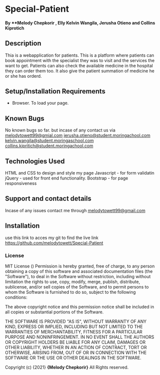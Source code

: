 # Special-Patient
#### By **Melody Chepkorir , Elly Kelvin Wangila, Jerusha Otieno and Collins Kiprotich
## Description
Thia is a webapplication for patients.
This is a platform where patients can book appointment with the specialist they was to visit and the services the want to get. Patients can also check the available medicine in the hospital they can order them too. 
It also give the patient summation of medicine he or she has orderd.
## Setup/Installation Requirements
* Browser. To load your page.

## Known Bugs
No known bugs so far. but incase of any contact us via 
melodytowett99@gmial.com
jerusha.otieno@student.moringachool.com
kelvin.wangila@student.moringaschool.com
collins.kipritich@student.moringachool.com
## Technologies Used
HTML and CSS to design and style my page
Javascript - for form validatin
jQuery - used for front end functionality.
Bootstrap - for page responsiveness
## Support and contact details
Incase of any issues contact me through melodytowett99@gmail.com
## Installation
use this link to acces my git to find the live link
 https://github.com/melodytowett/Special-Patient

### License
MIT License ()
Permission is hereby granted, free of charge, to any person obtaining a copy of this software and associated documentation files (the "Software"), to deal in the Software without restriction, including without limitation the rights to use, copy, modify, merge, publish, distribute, sublicense, and/or sell copies of the Software, and to permit persons to whom the Software is furnished to do so, subject to the following conditions:

The above copyright notice and this permission notice shall be included in all copies or substantial portions of the Software.

THE SOFTWARE IS PROVIDED "AS IS", WITHOUT WARRANTY OF ANY KIND, EXPRESS OR IMPLIED, INCLUDING BUT NOT LIMITED TO THE WARRANTIES OF MERCHANTABILITY, FITNESS FOR A PARTICULAR PURPOSE AND NONINFRINGEMENT. IN NO EVENT SHALL THE AUTHORS OR COPYRIGHT HOLDERS BE LIABLE FOR ANY CLAIM, DAMAGES OR OTHER LIABILITY, WHETHER IN AN ACTION OF CONTRACT, TORT OR OTHERWISE, ARISING FROM, OUT OF OR IN CONNECTION WITH THE SOFTWARE OR THE USE OR OTHER DEALINGS IN THE SOFTWARE.

Copyright (c) {2021} **{Melody Chepkorir}**
 All Rights reserved.